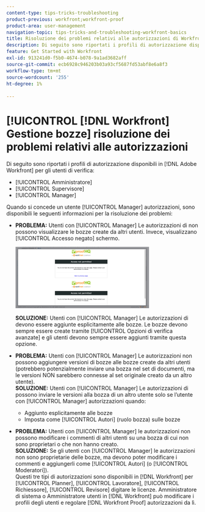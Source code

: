 ```yaml
---
content-type: tips-tricks-troubleshooting
product-previous: workfront;workfront-proof
product-area: user-management
navigation-topic: tips-tricks-and-troubleshooting-workfront-basics
title: Risoluzione dei problemi relativi alle autorizzazioni di Workfront Proof Manager
description: Di seguito sono riportati i profili di autorizzazione disponibili in [!DNL Adobe] Workfront per utenti di verifica - MODIFICA.
feature: Get Started with Workfront
exl-id: 913241d0-f5b0-4674-b078-9a1ad3682aff
source-git-commit: ecb6928c946203b03a93cf5687fd53abf8e6a8f3
workflow-type: tm+mt
source-wordcount: '255'
ht-degree: 1%

---
```


# [!UICONTROL [!DNL Workfront] Gestione bozze] risoluzione dei problemi relativi alle autorizzazioni

Di seguito sono riportati i profili di autorizzazione disponibili in [!DNL Adobe Workfront] per gli utenti di verifica:

* [!UICONTROL Amministratore]
* [!UICONTROL Supervisore]
* [!UICONTROL Manager]

<!--For detailed information about these options and how to configure them, see .-->

Quando si concede un utente [!UICONTROL Manager] autorizzazioni, sono disponibili le seguenti informazioni per la risoluzione dei problemi:

* **PROBLEMA:** Utenti con [!UICONTROL Manager] Le autorizzazioni di non possono visualizzare le bozze create da altri utenti. Invece, visualizzano [!UICONTROL Accesso negato] schermo.

   ![](assets/access-denied-350x161.png)

   **SOLUZIONE:** Utenti con [!UICONTROL Manager] Le autorizzazioni di devono essere aggiunte esplicitamente alle bozze. Le bozze devono sempre essere create tramite [!UICONTROL Opzioni di verifica avanzate] e gli utenti devono sempre essere aggiunti tramite questa opzione.

* **PROBLEMA:** Utenti con [!UICONTROL Manager] Le autorizzazioni non possono aggiungere versioni di bozze alle bozze create da altri utenti (potrebbero potenzialmente inviare una bozza nel set di documenti, ma le versioni NON sarebbero connesse al set originale creato da un altro utente).\
   **SOLUZIONE:** Utenti con [!UICONTROL Manager] Le autorizzazioni di possono inviare le versioni alla bozza di un altro utente solo se l’utente con [!UICONTROL Manager] autorizzazioni quando:

   * Aggiunto esplicitamente alle bozze
   * Imposta come [!UICONTROL Autori] (ruolo bozza) sulle bozze

* **PROBLEMA:** Utenti con [!UICONTROL Manager] le autorizzazioni non possono modificare i commenti di altri utenti su una bozza di cui non sono proprietari o che non hanno creato.\
   **SOLUZIONE:** Se gli utenti con [!UICONTROL Manager] le autorizzazioni non sono proprietarie delle bozze, ma devono poter modificare i commenti e aggiungerli come [!UICONTROL Autori] (o [!UICONTROL Moderatori]).\
   Questi tre tipi di autorizzazioni sono disponibili in [!DNL Workfront] per [!UICONTROL Planner], [!UICONTROL Lavoratore], [!UICONTROL Richiessore], [!UICONTROL Revisore] digitare le licenze. Amministratore di sistema o Amministratore utenti in [!DNL Workfront] può modificare i profili degli utenti e regolare [!DNL Workfront Proof] autorizzazioni da lì.
